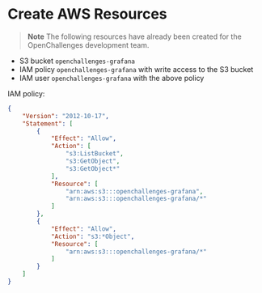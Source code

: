 # Create AWS Resources

> **Note** The following resources have already been created for the OpenChallenges development
> team.

- S3 bucket `openchallenges-grafana`
- IAM policy `openchallenges-grafana` with write access to the S3 bucket
- IAM user `openchallenges-grafana` with the above policy

IAM policy:

```json
{
    "Version": "2012-10-17",
    "Statement": [
        {
            "Effect": "Allow",
            "Action": [
                "s3:ListBucket",
                "s3:GetObject",
                "s3:GetObject*"
            ],
            "Resource": [
                "arn:aws:s3:::openchallenges-grafana",
                "arn:aws:s3:::openchallenges-grafana/*"
            ]
        },
        {
            "Effect": "Allow",
            "Action": "s3:*Object",
            "Resource": [
                "arn:aws:s3:::openchallenges-grafana/*"
            ]
        }
    ]
}
```